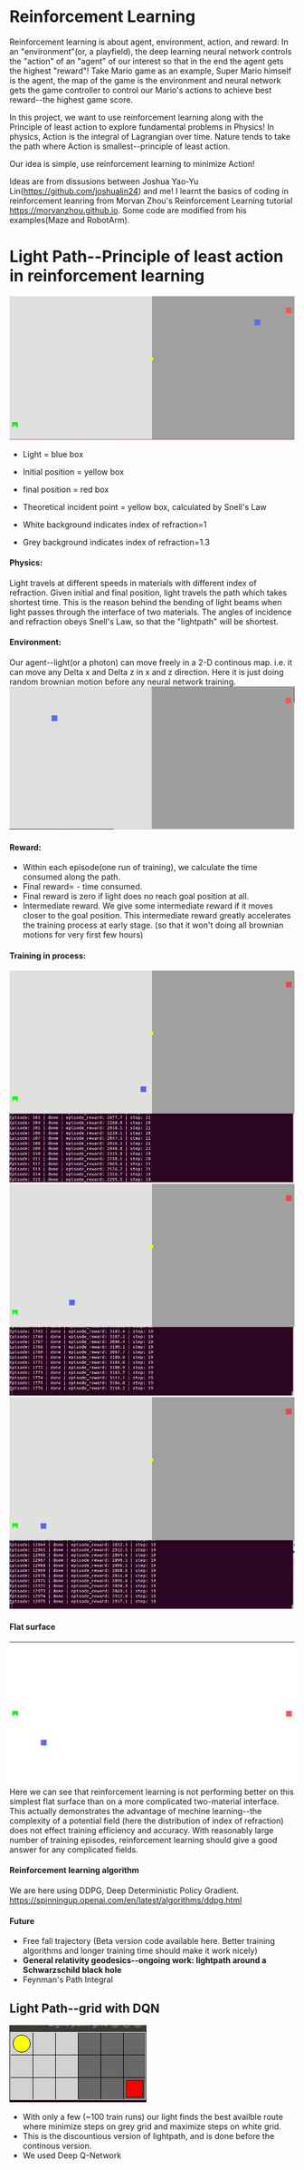 # Reinforcement Learning
Reinforcement learning is about agent, environment, action, and reward: In an "environment"(or, a playfield), the deep learning neural network controls the "action" of an "agent" of our interest so that in the end the agent gets the highest "reward"! 
Take Mario game as an example, Super Mario himself is the agent, the map of the game is the environment and neural network gets the game controller to control our Mario's actions to achieve best reward--the highest game score.


In this project, we want to use reinforcement learning along with the Principle of least action to explore fundamental problems in Physics!
In physics, Action is the integral of Lagrangian over time. Nature tends to take the path where Action is smallest--principle of least action.

Our idea is simple, use reinforcement learning to minimize Action!




Ideas are from dissusions between Joshua Yao-Yu Lin(https://github.com/joshualin24) and me!
I learnt the basics of coding in reinforcement leanring from Morvan Zhou's Reinforcement Learning tutorial https://morvanzhou.github.io. Some code are modified from his examples(Maze and RobotArm).


 # Light Path--Principle of least action in reinforcement learning
![](lightpathresult.gif)

- Light = blue box

- Initial position = yellow box

- final position = red box

- Theoretical incident point = yellow box, calculated by Snell's Law

- White background indicates index of refraction=1

- Grey background indicates index of refraction=1.3



#### Physics: 

Light travels at different speeds in materials with different index of refraction. Given initial and final position, light travels the path which takes shortest time. This is the reason behind the bending of light beams when light passes through the interface of two materials. The angles of incidence and refraction obeys Snell's Law, so that the "lightpath" will be shortest.



#### Environment:

Our agent--light(or a photon) can move freely in a 2-D continous map. i.e. it can move any Delta x and Delta z in x and z direction. Here it is just doing random brownian motion before any neural network training.
![](env.gif)



#### Reward: 

- Within each episode(one run of training), we calculate the time consumed along the path.
- Final reward∝ - time consumed. 
- Final reward is zero if light does no reach goal position at all.
- Intermediate reward. We give some intermediate reward if it moves closer to the goal position. This intermediate reward greatly accelerates the training process at early stage. (so that it won't doing all brownian motions for very first few hours)



#### Training in process:

![](progress1.gif)
![](progress2.gif)
![](progress3.gif)


#### Flat surface
 
![](flatplane.gif)
Here we can see that reinforcement learning is not performing better on this simplest flat surface than on a more complicated two-material interface. This actually demonstrates the advantage of mechine learning--the complexity of a potential field (here the distribution of index of refraction) does not effect training efficiency and accuracy. With reasonably large number of training episodes, reinforcement learning should give a good answer for any complicated fields.

#### Reinforcement learning algorithm

We are here using DDPG, Deep Deterministic Policy Gradient. https://spinningup.openai.com/en/latest/algorithms/ddpg.html
 
#### Future
- Free fall trajectory (Beta version code available here. Better training algorithms and longer training time should make it work nicely)
- **General relativity geodesics--ongoing work: lightpath around a Schwarzschild black hole**
- Feynman's Path Integral


 ## Light Path--grid with DQN
 
![](lightgrid1.gif)
- With only a few (~100 train runs) our light finds the best availble route where minimize steps on grey grid and maximize steps on white grid.
- This is the discountious version of lightpath, and is done before the continous version.
- We used Deep Q-Network
